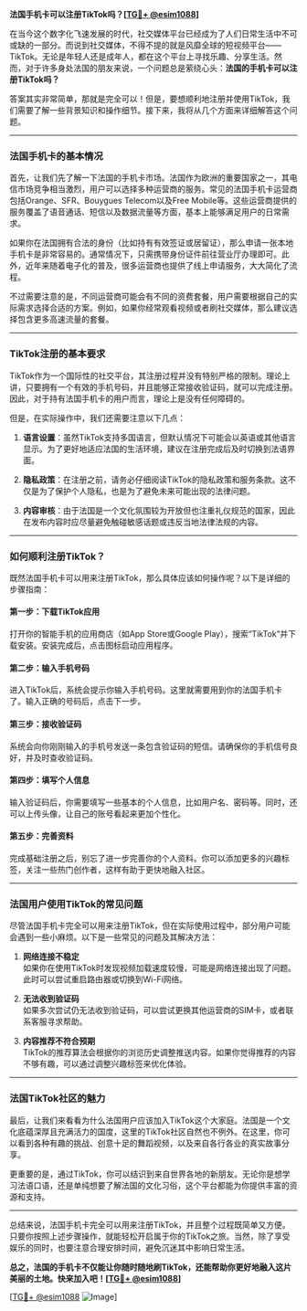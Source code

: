 **法国手机卡可以注册TikTok吗？[[TG💪+ @esim1088](https://t.me/s/esim1088)]**

在当今这个数字化飞速发展的时代，社交媒体平台已经成为了人们日常生活中不可或缺的一部分。而说到社交媒体，不得不提的就是风靡全球的短视频平台——TikTok。无论是年轻人还是成年人，都在这个平台上寻找乐趣、分享生活。然而，对于许多身处法国的朋友来说，一个问题总是萦绕心头：**法国的手机卡可以注册TikTok吗？**

答案其实非常简单，那就是完全可以！但是，要想顺利地注册并使用TikTok，我们需要了解一些背景知识和操作细节。接下来，我将从几个方面来详细解答这个问题。

---

### 法国手机卡的基本情况

首先，让我们先了解一下法国的手机卡市场。法国作为欧洲的重要国家之一，其电信市场竞争相当激烈，用户可以选择多种运营商的服务。常见的法国手机卡运营商包括Orange、SFR、Bouygues Telecom以及Free Mobile等。这些运营商提供的服务覆盖了语音通话、短信以及数据流量等方面，基本上能够满足用户的日常需求。

如果你在法国拥有合法的身份（比如持有有效签证或居留证），那么申请一张本地手机卡是非常容易的。通常情况下，只需携带身份证件前往营业厅办理即可。此外，近年来随着电子化的普及，很多运营商也提供了线上申请服务，大大简化了流程。

不过需要注意的是，不同运营商可能会有不同的资费套餐，用户需要根据自己的实际需求选择合适的方案。例如，如果你经常观看视频或者刷社交媒体，那么建议选择包含更多高速流量的套餐。

---

### TikTok注册的基本要求

TikTok作为一个国际性的社交平台，其注册过程并没有特别严格的限制。理论上讲，只要拥有一个有效的手机号码，并且能够正常接收验证码，就可以完成注册。因此，对于持有法国手机卡的用户而言，理论上是没有任何障碍的。

但是，在实际操作中，我们还需要注意以下几点：

1. **语言设置**：虽然TikTok支持多国语言，但默认情况下可能会以英语或其他语言显示。为了更好地适应法国的生活环境，建议在注册完成后及时切换到法语界面。
   
2. **隐私政策**：在注册之前，请务必仔细阅读TikTok的隐私政策和服务条款。这不仅是为了保护个人隐私，也是为了避免未来可能出现的法律问题。

3. **内容审核**：由于法国是一个文化氛围较为开放但也注重礼仪规范的国家，因此在发布内容时应尽量避免触碰敏感话题或违反当地法律法规的内容。

---

### 如何顺利注册TikTok？

既然法国手机卡可以用来注册TikTok，那么具体应该如何操作呢？以下是详细的步骤指南：

#### 第一步：下载TikTok应用
打开你的智能手机的应用商店（如App Store或Google Play），搜索“TikTok”并下载安装。安装完成后，点击图标启动应用程序。

#### 第二步：输入手机号码
进入TikTok后，系统会提示你输入手机号码。这里就需要用到你的法国手机卡了。输入正确的号码后，点击下一步。

#### 第三步：接收验证码
系统会向你刚刚输入的手机号发送一条包含验证码的短信。请确保你的手机信号良好，并及时查收验证码。

#### 第四步：填写个人信息
输入验证码后，你需要填写一些基本的个人信息，比如用户名、密码等。同时，还可以上传头像，让自己的账号看起来更加个性化。

#### 第五步：完善资料
完成基础注册之后，别忘了进一步完善你的个人资料。你可以添加更多的兴趣标签，关注一些热门创作者，这样有助于更快地融入社区。

---

### 法国用户使用TikTok的常见问题

尽管法国手机卡完全可以用来注册TikTok，但在实际使用过程中，部分用户可能会遇到一些小麻烦。以下是一些常见的问题及其解决方法：

1. **网络连接不稳定**  
   如果你在使用TikTok时发现视频加载速度较慢，可能是网络连接出现了问题。此时可以尝试重启路由器或切换到Wi-Fi网络。

2. **无法收到验证码**  
   如果多次尝试仍无法收到验证码，可以尝试更换其他运营商的SIM卡，或者联系客服寻求帮助。

3. **内容推荐不符合预期**  
   TikTok的推荐算法会根据你的浏览历史调整推送内容。如果你觉得推荐的内容不够有趣，可以通过调整兴趣标签来优化体验。

---

### 法国TikTok社区的魅力

最后，让我们来看看为什么法国用户应该加入TikTok这个大家庭。法国是一个文化底蕴深厚且充满活力的国度，这里的TikTok社区自然也不例外。在这里，你可以看到各种有趣的挑战、创意十足的舞蹈视频，以及来自各行各业的真实故事分享。

更重要的是，通过TikTok，你可以结识到来自世界各地的新朋友。无论你是想学习法语口语，还是单纯想要了解法国的文化习俗，这个平台都能为你提供丰富的资源和支持。

---

总结来说，法国手机卡完全可以用来注册TikTok，并且整个过程既简单又方便。只要你按照上述步骤操作，就能轻松开启属于你的TikTok之旅。当然，除了享受娱乐的同时，也要注意合理安排时间，避免沉迷其中影响日常生活。

**总之，法国的手机卡不仅能让你随时随地刷TikTok，还能帮助你更好地融入这片美丽的土地。快来加入吧！[[TG💪+ @esim1088](https://t.me/s/esim1088)]**

[[TG💪+ @esim1088](https://t.me/s/esim1088) ![Image](https://i.postimg.cc/4NQfJmqS/Snipaste-2025-05-13-00-14-12.png)]